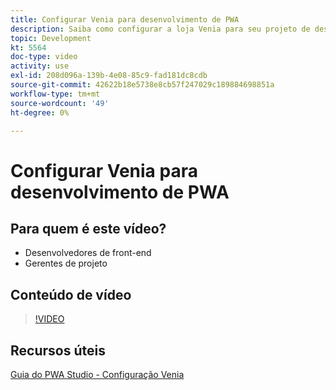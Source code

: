```yaml
---
title: Configurar Venia para desenvolvimento de PWA
description: Saiba como configurar a loja Venia para seu projeto de desenvolvimento de PWA.
topic: Development
kt: 5564
doc-type: video
activity: use
exl-id: 208d096a-139b-4e08-85c9-fad181dc8cdb
source-git-commit: 42622b18e5738e8cb57f247029c189884698851a
workflow-type: tm+mt
source-wordcount: '49'
ht-degree: 0%

---
```


# Configurar Venia para desenvolvimento de PWA

## Para quem é este vídeo?

- Desenvolvedores de front-end
- Gerentes de projeto

## Conteúdo de vídeo

>[!VIDEO](https://video.tv.adobe.com/v/35785?quality=12&learn=on)

## Recursos úteis

[Guia do PWA Studio - Configuração Venia](https://developer.adobe.com/commerce/pwa-studio/tutorials/setup-storefront/)
